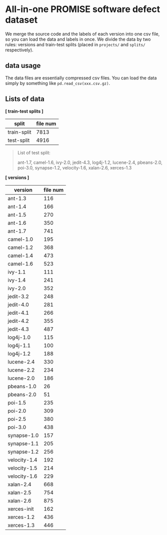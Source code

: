 # All-in-one PROMISE software defect dataset

We merge the source code and the labels of each version into one csv file, so you can load the data and labels in once. 
We divide the data by two rules: versions and train-test splits (placed in `projects/` and `splits/` respectively).

## data usage

The data files are essentially compressed csv files. You can load the data simply by something like `pd.read_csv(xxx.csv.gz)`.


## Lists of data

**[ train-test splits ]**

| split | file num |
| -- | -- |
| train-split | 7813 |
| test-split | 4916 |

> List of test split:
> 
> ant-1.7, camel-1.6, ivy-2.0, jedit-4.3, log4j-1.2, lucene-2.4, pbeans-2.0, poi-3.0, synapse-1.2, velocity-1.6, xalan-2.6, xerces-1.3


**[ versions ]**
 
| version | file num |
| -- | -- | 
| ant-1.3      |  116  |
| ant-1.4      |  166  |
| ant-1.5      |  270  |
| ant-1.6      |  350  |
| ant-1.7      |  741  |
| camel-1.0    |  195  |
| camel-1.2    |  368  |
| camel-1.4    |  473  |
| camel-1.6    |  523  |
| ivy-1.1      |  111  |
| ivy-1.4      |  241  |
| ivy-2.0      |  352  |
| jedit-3.2    |  248  |
| jedit-4.0    |  281  |
| jedit-4.1    |  266  |
| jedit-4.2    |  355  |
| jedit-4.3    |  487  |
| log4j-1.0    |  115  |
| log4j-1.1    |  100  |
| log4j-1.2    |  188  |
| lucene-2.4   |  330  |
| lucene-2.2   |  234  |
| lucene-2.0   |  186  |
| pbeans-1.0   |  26   | 
| pbeans-2.0   |  51   | 
| poi-1.5      |  235  |
| poi-2.0      |  309  |
| poi-2.5      |  380  |
| poi-3.0      |  438  |
| synapse-1.0  |  157  |
| synapse-1.1  |  205  |
| synapse-1.2  |  256  |
| velocity-1.4 |  192  |
| velocity-1.5 |  214  |
| velocity-1.6 |  229  | 
| xalan-2.4    |  668  |
| xalan-2.5    |  754  |
| xalan-2.6    |  875  |
| xerces-init  |  162  |
| xerces-1.2   |  436  |
| xerces-1.3   |  446  |




